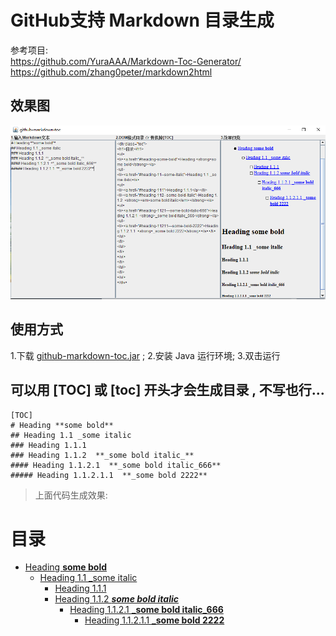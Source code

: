 
# GitHub支持 Markdown 目录生成

参考项目: <br>
<https://github.com/YuraAAA/Markdown-Toc-Generator/> <br>
<https://github.com/zhang0peter/markdown2html>

## 效果图
![Image text](image/效果图.png)

## 使用方式
1.下载 [github-markdown-toc.jar](https://github-production-release-asset-2e65be.s3.amazonaws.com/209262321/81b10380-dadd-11e9-9256-2dc4e75bca9c?X-Amz-Algorithm=AWS4-HMAC-SHA256&X-Amz-Credential=AKIAIWNJYAX4CSVEH53A%2F20190919%2Fus-east-1%2Fs3%2Faws4_request&X-Amz-Date=20190919T050808Z&X-Amz-Expires=300&X-Amz-Signature=9e839da17fcee53d4fb1f2250f0ace131be742166c14f8c531d7070db230a528&X-Amz-SignedHeaders=host&actor_id=15343661&response-content-disposition=attachment%3B%20filename%3Dgithub-markdown-toc.jar&response-content-type=application%2Foctet-stream) ;
2.安装 Java 运行环境;
3.双击运行

## 可以用 **[TOC]** 或 **[toc]** 开头才会生成目录 , 不写也行...
```
[TOC]
# Heading **some bold** 
## Heading 1.1 _some italic
### Heading 1.1.1
### Heading 1.1.2  **_some bold italic_**
#### Heading 1.1.2.1  **_some bold italic_666**
##### Heading 1.1.2.1.1  **_some bold 2222**
``` 
> 上面代码生成效果:

<div class="toc">
<h1>目录</h1>
<ul>
<li><a href="#heading-some-bold">Heading <strong>some bold</strong></a>
<ul>
<li><a href="#heading-11--some-italic">Heading 1.1 _some italic</a>
<ul>
<li><a href="#heading-111">Heading 1.1.1</a></li>
<li><a href="#heading-112--some-bold-italic">Heading 1.1.2  <strong><em>some bold italic</em></strong></a>
<ul>
<li><a href="#heading-1121---some-bold-italic-666">Heading 1.1.2.1  <strong>_some bold italic_666</strong></a>
<ul>
<li><a href="#heading-11211---some-bold-2222">Heading 1.1.2.1.1  <strong>_some bold 2222</strong></a></li>
</ul>
</li>
</ul>
</li>
</ul>
</li>
</ul>
</li>
</ul>
</div>

         
